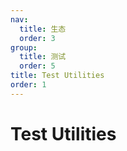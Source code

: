 ```yaml
---
nav:
  title: 生态
  order: 3
group:
  title: 测试
  order: 5
title: Test Utilities
order: 1
---
```


# Test Utilities


